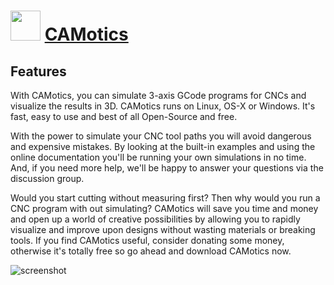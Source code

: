 # <img src="https://cdn.jsdelivr.net/gh/chtof/chocolatey-packages/automatic/camotics/camotics.png" width="48" height="48"/> [CAMotics](https://chocolatey.org/packages/camotics)

## Features
With CAMotics, you can simulate 3-axis GCode programs for CNCs and visualize the results in 3D. CAMotics runs on Linux, OS-X or Windows. It's fast, easy to use and best of all Open-Source and free.

With the power to simulate your CNC tool paths you will avoid dangerous and expensive mistakes. By looking at the built-in examples and using the online documentation you'll be running your own simulations in no time. And, if you need more help, we'll be happy to answer your questions via the discussion group.

Would you start cutting without measuring first? Then why would you run a CNC program with out simulating? CAMotics will save you time and money and open up a world of creative possibilities by allowing you to rapidly visualize and improve upon designs without wasting materials or breaking tools. If you find CAMotics useful, consider donating some money, otherwise it's totally free so go ahead and download CAMotics now.

![screenshot](https://cdn.jsdelivr.net/gh/chtof/chocolatey-packages/automatic/camotics/screenshot.png)
